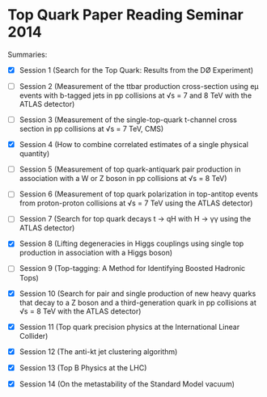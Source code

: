 
# Top Quark Paper Reading Seminar 2014

Summaries:

 - [X] Session 1 (Search for the Top Quark: Results from the DØ Experiment)
 - [ ] Session 2 (Measurement of the ttbar production cross-section using eμ events with b-tagged jets in pp collisions at √s = 7 and 8 TeV with the ATLAS detector)
 - [ ] Session 3 (Measurement of the single-top-quark t-channel cross section in pp collisions at √s = 7 TeV, CMS)
 - [X] Session 4 (How to combine correlated estimates of a single physical quantity)
 - [ ] Session 5 (Measurement of top quark-antiquark pair production in association with a W or Z boson in pp collisions at √s = 8 TeV)
 - [ ] Session 6 (Measurement of top quark polarization in top-antitop events from proton-proton collisions at √s = 7 TeV using the ATLAS detector)
 - [ ] Session 7 (Search for top quark decays t → qH with H → γγ using the ATLAS detector)
 - [X] Session 8 (Lifting degeneracies in Higgs couplings using single top production in association with a Higgs boson)
 - [ ] Session 9 (Top-tagging: A Method for Identifying Boosted Hadronic Tops)
 - [X] Session 10 (Search for pair and single production of new heavy quarks that decay to a Z boson and a third-generation quark in pp collisions at √s = 8 TeV with the ATLAS detector)
 - [X] Session 11 (Top quark precision physics at the International Linear Collider)
 - [X] Session 12 (The anti-kt jet clustering algorithm)
 - [X] Session 13 (Top B Physics at the LHC)
 - [X] Session 14 (On the metastability of the Standard Model vacuum)

